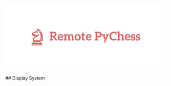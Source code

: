 <p align="center">
  <img src="https://github.com/luisalexleite/remote-pychess-display/blob/main/img/logo.png" />
</p>
## Display System
